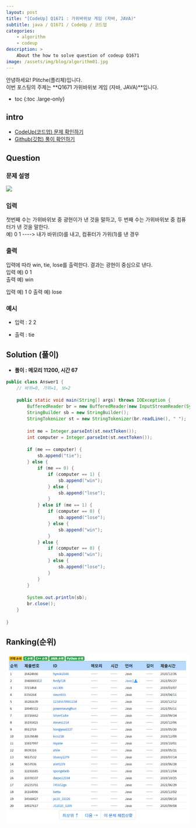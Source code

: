 ```yaml
---
layout: post
title: "[CodeUp] Q1671 : 가위바위보 게임 (자바, JAVA)"
subtitle: java / Q1671 / CodeUp / 코드업
categories:
    - algorithm
    - codeup
description: >
    About the how to solve question of codeup Q1671
image: /assets/img/blog/algorithm01.jpg
---
```


안녕하세요! Plitche(플리체)입니다.  
이번 포스팅의 주제는 **Q1671 가위바위보 게임 (자바, JAVA)**입니다.

* toc
{:toc .large-only}

## intro
* [CodeUp(코드업) 문제 확인하기](https://codeup.kr/problem.php?id=1671)  
* [Github(깃헙) 풀이 확인하기](https://github.com/plitche/CodeUp_Solution/tree/master/Q1501~Q1600/Q1671)  

## Question
### 문제 설명
![](/assets/post/codeup/Q1601~Q1699/20211125_02/01.JPG)  

### 입력
첫번째 수는 가위바위보 중 광현이가 낸 것을 말하고, 두 번째 수는 가위바위보 중 컴퓨터가 낸 것을 말한다.  
예) 0 1 ----> 내가 바위(0)를 내고, 컴퓨터가 가위(1)를 낸 경우  

### 출력
입력에 따라 win, tie, lose를 출력한다. 결과는 광현이 중심으로 낸다.  
입력 예) 0 1  
출력 예) win  
  
입력 예) 1 0
출력 예) lose  
  
### 예시
* 입력 : 2 2
  
* 출력 : tie  

## Solution (풀이)
* **풀이 : 메모리 11200, 시간 67**  

```java
public class Answer1 {
	// 바위=0, 가위=1, 보=2
	
    public static void main(String[] args) throws IOException {
        BufferedReader br = new BufferedReader(new InputStreamReader(System.in));
        StringBuilder sb = new StringBuilder();
        StringTokenizer st = new StringTokenizer(br.readLine(), " "); 

        int me = Integer.parseInt(st.nextToken());
        int computer = Integer.parseInt(st.nextToken());
        
        if (me == computer) {
        	sb.append("tie");
        } else {
        	if (me == 0) {
        		if (computer == 1) {
        			sb.append("win");
        		} else {
        			sb.append("lose");
        		}
            } else if (me == 1) {
            	if (computer == 0) {
        			sb.append("lose");
        		} else {
        			sb.append("win");
        		}
            } else {
            	if (computer == 0) {
        			sb.append("win");
        		} else {
        			sb.append("lose");
        		}
            }	
        }
        
        System.out.println(sb);
        br.close();
    }
    	 
}
```  

## Ranking(순위)
![](/assets/post/codeup/Q1600~Q1699/20211127_01/03.JPG)  